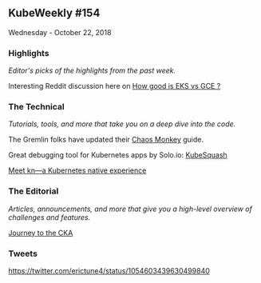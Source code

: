 ## KubeWeekly #154
Wednesday - October 22, 2018 

### Highlights
_Editor's picks of the highlights from the past week._

Interesting Reddit discussion here on [How good is EKS vs GCE ?](https://www.reddit.com/r/kubernetes/comments/9qg1wz/how_good_is_eks_vs_gce/)


### The Technical
_Tutorials, tools, and more that take you on a deep dive into the code._

The Gremlin folks have updated their [Chaos Monkey](https://www.gremlin.com/chaos-monkey/) guide.

Great debugging tool for Kubernetes apps by Solo.io: [KubeSquash](https://github.com/solo-io/kubesquash)

[Meet kn—a Kubernetes native experience](https://hackernoon.com/meet-kn-a-kubernetes-native-experience-bd87239a11ff)

### The Editorial 
_Articles, announcements, and more that give you a high-level overview of challenges and features._

[Journey to the CKA](https://suraj.pro/post/journey-to-cka/)


### Tweets 

https://twitter.com/erictune4/status/1054603439630499840
